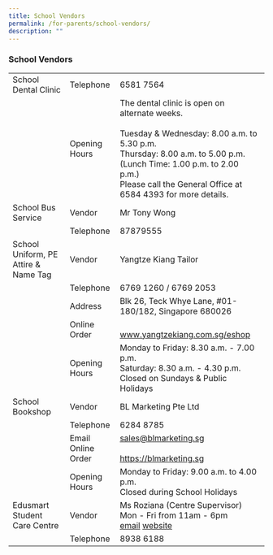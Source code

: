 ```yaml
---
title: School Vendors
permalink: /for-parents/school-vendors/
description: ""
---
```

### School Vendors

|  |  |  |
|---|---|---|
| School Dental Clinic | Telephone | 6581 7564 |
|  | Opening Hours | The dental clinic is open on alternate weeks.<br><br>Tuesday &amp; Wednesday: 8.00 a.m. to 5.30 p.m.<br>Thursday: 8.00 a.m. to 5.00 p.m.<br>(Lunch Time: 1.00 p.m. to 2.00 p.m.)<br>Please call the General Office at 6584 4393 for more details. |
| School Bus Service | Vendor | Mr Tony Wong |
|   | Telephone | 87879555 |
| School Uniform, PE Attire &amp; Name Tag | Vendor | Yangtze Kiang Tailor |
|   | Telephone | 6769 1260 / 6769 2053 |
|   | Address | Blk 26, Teck Whye Lane, #01-180/182, Singapore 680026 |
|   | Online Order | <br>www.yangtzekiang.com.sg/eshop
|   | Opening Hours | Monday to Friday: 8.30 a.m. - 7.00 p.m. <br>Saturday: 8.30 a.m. - 4.30 p.m.<br>Closed on Sundays &amp; Public Holidays |
| School Bookshop | Vendor | BL Marketing Pte Ltd |
|   | Telephone | 6284 8785 |
|   | Email <br> Online Order| sales@blmarketing.sg <br><br>https://blmarketing.sg|
|   | Opening Hours | Monday to Friday: 9.00 a.m. to 4.00 p.m. <br>Closed during School Holidays |
| Edusmart Student Care Centre | Vendor | Ms Roziana (Centre Supervisor)<br>Mon - Fri from 11am - 6pm<br>[email](eliaspark_sccops@singaporeedusmart.edu.sg) [website](https://www.singaporeedusmart.com.sg) |
|   | Telephone | 8938 6188